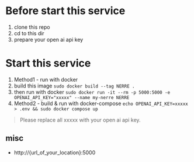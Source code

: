 # Before start this service
1. clone this repo
2. cd to this dir
3. prepare your open ai api key

# Start this service
1. Method1 - run with docker
  1. build this image
    `sudo docker build --tag NERRE .`
  2. then run with docker
    `sudo docker run -it --rm -p 5000:5000 -e OPENAI_API_KEY="xxxxx" --name my-nerre NERRE`
2. Method2 - build & run with docker-compose
  `echo OPENAI_API_KEY=xxxxx > .env && sudo docker compose up`

> Please replace all xxxxx with your open ai api key.

## misc
+ http://{url_of_your_location}:5000
